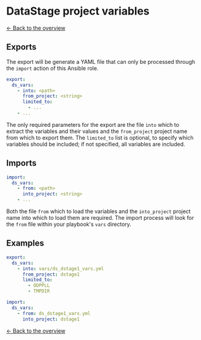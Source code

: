 # DataStage project variables

[<- Back to the overview](../README.md)

## Exports

The export will be generate a YAML file that can only be processed through the `import` action of this Ansible role.

```yml
export:
  ds_vars:
    - into: <path>
      from_project: <string>
      limited_to:
        - ...
    - ...
```

The only required parameters for the export are the file `into` which to extract the variables and their values and the `from_project` project name from which to export them. The `limited_to` list is optional, to specify which variables should be included; if not specified, all variables are included.

## Imports

```yml
import:
  ds_vars:
    - from: <path>
      into_project: <string>
    - ...
```

Both the file `from` which to load the variables and the `into_project` project name into which to load them are required. The import process will look for the `from` file within your playbook's `vars` directory.

## Examples

```yml
export:
  ds_vars:
    - into: vars/ds_dstage1_vars.yml
      from_project: dstage1
      limited_to:
        - ODPPLL
        - TMPDIR

import:
  ds_vars:
    - from: ds_dstage1_vars.yml
      into_project: dstage1
```

[<- Back to the overview](../README.md)
